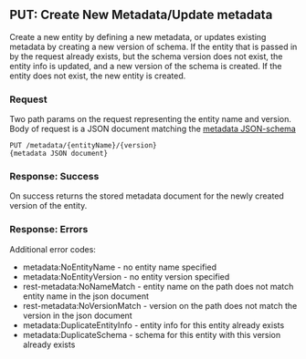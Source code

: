 ## PUT: Create New Metadata/Update metadata
Create a new entity by defining a new metadata, or updates existing metadata by creating a new version of schema. If the entity that is passed in by the request already exists, but the schema version does not exist, the entity info is updated, and a new version of the schema is created. If the entity does not exist, the new entity is created.

### Request
Two path params on the request representing the entity name and version.
Body of request is a JSON document matching the [metadata JSON-schema](https://raw.github.com/lightblue-platform/lightblue-core/master/metadata/src/main/resources/json-schema/metadata/metadata.json)
```
PUT /metadata/{entityName}/{version}
{metadata JSON document}
```

### Response: Success
On success returns the stored metadata document for the newly created version of the entity.

### Response: Errors
Additional error codes:
* metadata:NoEntityName - no entity name specified
* metadata:NoEntityVersion - no entity version specified
* rest-metadata:NoNameMatch - entity name on the path does not match entity name in the json document
* rest-metadata:NoVersionMatch - version on the path does not match the version in the json document
* metadata:DuplicateEntityInfo - entity info for this entity already exists
* metadata:DuplicateSchema - schema for this entity with this version already exists

